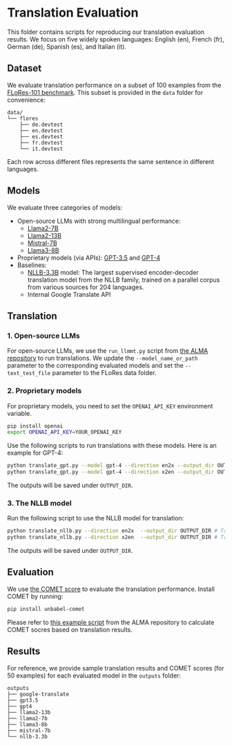 # Translation Evaluation

This folder contains scripts for reproducing our translation evaluation results. We focus on five widely spoken languages: English (en), French (fr), German (de), Spanish (es), and Italian (it).

## Dataset

We evaluate translation performance on a subset of 100 examples from the [FLoRes-101 benchmark](https://arxiv.org/abs/2106.03193).
This subset is provided in the `data` folder for convenience:

```
data/
└── flores
    ├── de.devtest
    ├── en.devtest
    ├── es.devtest
    ├── fr.devtest
    └── it.devtest
```

Each row across different files represents the same sentence in different languages.

## Models

We evaluate three categories of models:

- Open-source LLMs with strong multilingual performance:
  - [Llama2-7B](https://huggingface.co/meta-llama/Llama-2-7b)
  - [Llama2-13B](https://huggingface.co/meta-llama/Llama-2-13b)
  - [Mistral-7B](https://huggingface.co/mistralai/Mistral-7B-v0.1)
  - [Llama3-8B](https://huggingface.co/meta-llama/Meta-Llama-3-8B)
- Proprietary models (via APIs): [GPT-3.5](https://platform.openai.com/docs/models/gpt-3-5-turbo) and [GPT-4](https://platform.openai.com/docs/models/gpt-4-turbo-and-gpt-4)
- Baselines:
  - [NLLB-3.3B](https://huggingface.co/facebook/nllb-200-3.3B) model: The largest supervised encoder-decoder translation model from the NLLB family, trained on a parallel corpus from various sources for 204 languages.
  - Internal Google Translate API

## Translation

### 1. Open-source LLMs

For open-source LLMs, we use the `run_llmmt.py` script from [the ALMA repository](https://github.com/fe1ixxu/ALMA) to run translations. We update the `--model_name_or_path` parameter to the corresponding evaluated models and set the `--text_test_file` parameter to the FLoRes data folder.

### 2. Proprietary models

For proprietary models, you need to set the `OPENAI_API_KEY` environment variable.

```bash
pip install openai
export OPENAI_API_KEY=YOUR_OPENAI_KEY
```

Use the following scripts to run translations with these models. Here is an example for GPT-4:

```bash
python translate_gpt.py --model gpt-4 --direction en2x --output_dir OUTPUT_DIR # Translate from English to another language
python translate_gpt.py --model gpt-4 --direction x2en --output_dir OUTPUT_DIR # Translate from another language to English
```

The outputs will be saved under `OUTPUT_DIR`.

### 3. The NLLB model

Run the following script to use the NLLB model for translation:

```bash
python translate_nllb.py --direction en2x  --output_dir OUTPUT_DIR # Translate from English to another language
python translate_nllb.py --direction x2en  --output_dir OUTPUT_DIR # Translate from another language to English
```

The outputs will be saved under `OUTPUT_DIR`.

## Evaluation

We use [the COMET score](https://github.com/Unbabel/COMET) to evaluate the translation performance. Install COMET by running:

```bash
pip install unbabel-comet
```

Please refer to [this example script](https://github.com/fe1ixxu/ALMA/blob/master/evals/eval_generation.sh) from the ALMA repository to calculate COMET socres based on translation results.

## Results

For reference, we provide sample translation results and COMET scores (for 50 examples) for each evaluated model in the `outputs` folder:

```
outputs
├── google-translate
├── gpt3.5
├── gpt4
├── llama2-13b
├── llama2-7b
├── llama3-8b
├── mistral-7b
└── nllb-3.3b
```
